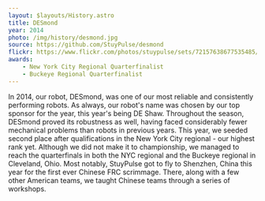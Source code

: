 ```yaml
---
layout: $layouts/History.astro
title: DESmond
year: 2014
photo: /img/history/desmond.jpg
source: https://github.com/StuyPulse/desmond
flickr: https://www.flickr.com/photos/stuypulse/sets/72157638677535485/
awards:
    - New York City Regional Quarterfinalist
    - Buckeye Regional Quarterfinalist 
---
```

In 2014, our robot, DESmond, was one of our most reliable and consistently performing robots. As always, our robot's name was chosen by our top sponsor for the year, this year's being DE Shaw. Throughout the season, DESmond proved its robustness as well, having faced considerably fewer mechanical problems than robots in previous years. This year, we seeded second place after qualifications in the New York City regional - our highest rank yet. Although we did not make it to championship, we managed to reach the quarterfinals in both the NYC regional and the Buckeye regional in Cleveland, Ohio. Most notably, StuyPulse got to fly to Shenzhen, China this year for the first ever Chinese FRC scrimmage. There, along with a few other American teams, we taught Chinese teams through a series of workshops.
